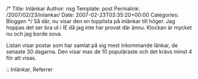 /*
 Title: Inlänkar
 Author: nsg
 Template: post
 Permalink: /2007/02/23/inlankar/
 Date: 2007-02-23T03:35:20+00:00
 Categories: Bloggen
*/
Så där, nu visar den en topplista på inlänkar till höger. Jag hoppas det ser bra ut i IE då jag inte har provat där ännu. Klockan är mycket nu och jag borde sova.

Listan visar postar som har samlat på sig mest inkommande länkar, de senaste 30 dagarna. Den visar max de 10 populäraste och det krävs minst 4 för att visas.

:: Inlänkar, Referrer

<small></small>